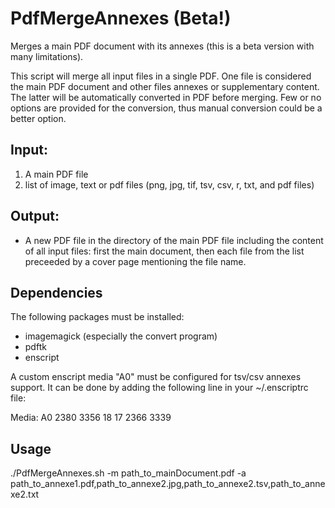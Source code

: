 # PdfMergeAnnexes (Beta!)
Merges a main PDF document with its annexes (this is a beta version with many limitations). 

This script will merge all input files in a single PDF. One file is considered the main PDF document and other files annexes or supplementary content. The latter will be automatically converted in PDF before merging. Few or no options are provided for the conversion, thus manual conversion could be a better option. 

## Input:
1. A main PDF file
2. list of image, text or pdf files (png, jpg, tif, tsv, csv, r, txt, and pdf files)

## Output:

* A new PDF file in the directory of the main PDF file including the content of all input files: first the main document, then each file from the list preceeded by a cover page mentioning the file name. 

## Dependencies

The following packages must be installed:

* imagemagick (especially the convert program)
* pdftk
* enscript

A custom enscript media "A0" must be configured for tsv/csv annexes support. It can be done by adding the following line in your ~/.enscriptrc file:

Media:	A0		2380	3356	18	17	2366	3339

## Usage

./PdfMergeAnnexes.sh -m path_to_mainDocument.pdf -a path_to_annexe1.pdf,path_to_annexe2.jpg,path_to_annexe2.tsv,path_to_annexe2.txt
